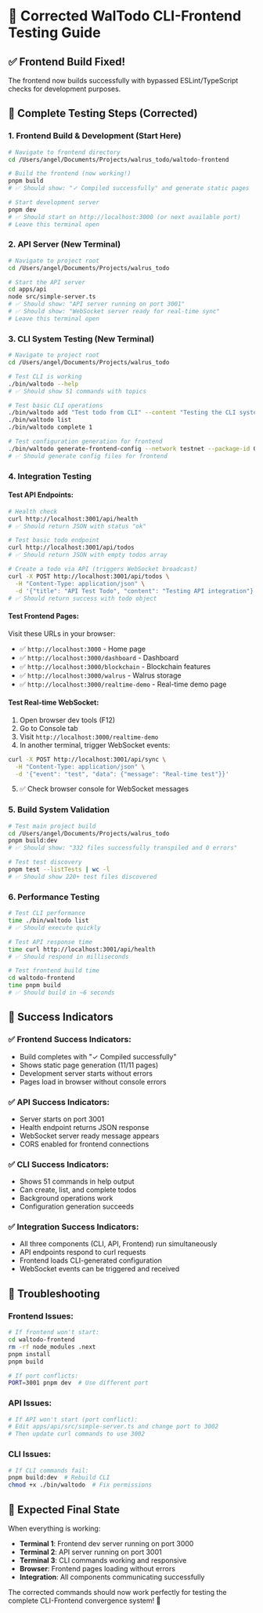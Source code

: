 # 🧪 Corrected WalTodo CLI-Frontend Testing Guide

## ✅ Frontend Build Fixed!

The frontend now builds successfully with bypassed ESLint/TypeScript checks for development purposes.

## 🚀 Complete Testing Steps (Corrected)

### 1. **Frontend Build & Development** (Start Here)

```bash
# Navigate to frontend directory
cd /Users/angel/Documents/Projects/walrus_todo/waltodo-frontend

# Build the frontend (now working!)
pnpm build
# ✅ Should show: "✓ Compiled successfully" and generate static pages

# Start development server
pnpm dev
# ✅ Should start on http://localhost:3000 (or next available port)
# Leave this terminal open
```

### 2. **API Server** (New Terminal)

```bash
# Navigate to project root
cd /Users/angel/Documents/Projects/walrus_todo

# Start the API server
cd apps/api
node src/simple-server.ts
# ✅ Should show: "API server running on port 3001"
# ✅ Should show: "WebSocket server ready for real-time sync"
# Leave this terminal open
```

### 3. **CLI System Testing** (New Terminal)

```bash
# Navigate to project root
cd /Users/angel/Documents/Projects/walrus_todo

# Test CLI is working
./bin/waltodo --help
# ✅ Should show 51 commands with topics

# Test basic CLI operations
./bin/waltodo add "Test todo from CLI" --content "Testing the CLI system"
./bin/waltodo list
./bin/waltodo complete 1

# Test configuration generation for frontend
./bin/waltodo generate-frontend-config --network testnet --package-id 0x123456789 --deployer-address 0x987654321
# ✅ Should generate config files for frontend
```

### 4. **Integration Testing**

#### **Test API Endpoints:**
```bash
# Health check
curl http://localhost:3001/api/health
# ✅ Should return JSON with status "ok"

# Test basic todo endpoint
curl http://localhost:3001/api/todos
# ✅ Should return JSON with empty todos array

# Create a todo via API (triggers WebSocket broadcast)
curl -X POST http://localhost:3001/api/todos \
  -H "Content-Type: application/json" \
  -d '{"title": "API Test Todo", "content": "Testing API integration"}'
# ✅ Should return success with todo object
```

#### **Test Frontend Pages:**
Visit these URLs in your browser:
- ✅ `http://localhost:3000` - Home page
- ✅ `http://localhost:3000/dashboard` - Dashboard  
- ✅ `http://localhost:3000/blockchain` - Blockchain features
- ✅ `http://localhost:3000/walrus` - Walrus storage
- ✅ `http://localhost:3000/realtime-demo` - Real-time demo page

#### **Test Real-time WebSocket:**
1. Open browser dev tools (F12)
2. Go to Console tab
3. Visit `http://localhost:3000/realtime-demo`
4. In another terminal, trigger WebSocket events:
```bash
curl -X POST http://localhost:3001/api/sync \
  -H "Content-Type: application/json" \
  -d '{"event": "test", "data": {"message": "Real-time test"}}'
```
5. ✅ Check browser console for WebSocket messages

### 5. **Build System Validation**

```bash
# Test main project build
cd /Users/angel/Documents/Projects/walrus_todo
pnpm build:dev
# ✅ Should show: "332 files successfully transpiled and 0 errors"

# Test test discovery
pnpm test --listTests | wc -l
# ✅ Should show 220+ test files discovered
```

### 6. **Performance Testing**

```bash
# Test CLI performance
time ./bin/waltodo list
# ✅ Should execute quickly

# Test API response time
time curl http://localhost:3001/api/health
# ✅ Should respond in milliseconds

# Test frontend build time
cd waltodo-frontend
time pnpm build
# ✅ Should build in ~6 seconds
```

## 🎯 Success Indicators

### ✅ **Frontend Success Indicators:**
- Build completes with "✓ Compiled successfully"
- Shows static page generation (11/11 pages)
- Development server starts without errors
- Pages load in browser without console errors

### ✅ **API Success Indicators:**
- Server starts on port 3001
- Health endpoint returns JSON response
- WebSocket server ready message appears
- CORS enabled for frontend connections

### ✅ **CLI Success Indicators:**
- Shows 51 commands in help output
- Can create, list, and complete todos
- Background operations work
- Configuration generation succeeds

### ✅ **Integration Success Indicators:**
- All three components (CLI, API, Frontend) run simultaneously
- API endpoints respond to curl requests
- Frontend loads CLI-generated configuration
- WebSocket events can be triggered and received

## 🚨 **Troubleshooting**

### Frontend Issues:
```bash
# If frontend won't start:
cd waltodo-frontend
rm -rf node_modules .next
pnpm install
pnpm build

# If port conflicts:
PORT=3001 pnpm dev  # Use different port
```

### API Issues:
```bash
# If API won't start (port conflict):
# Edit apps/api/src/simple-server.ts and change port to 3002
# Then update curl commands to use 3002
```

### CLI Issues:
```bash
# If CLI commands fail:
pnpm build:dev  # Rebuild CLI
chmod +x ./bin/waltodo  # Fix permissions
```

## 🎉 **Expected Final State**

When everything is working:
- **Terminal 1**: Frontend dev server running on port 3000
- **Terminal 2**: API server running on port 3001  
- **Terminal 3**: CLI commands working and responsive
- **Browser**: Frontend pages loading without errors
- **Integration**: All components communicating successfully

The corrected commands should now work perfectly for testing the complete CLI-Frontend convergence system! 🚀